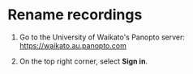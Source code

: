 # Rename recordings

1. Go to the University of Waikato's Panopto server: https://waikato.au.panopto.com

2. On the top right corner, select **Sign in**.
